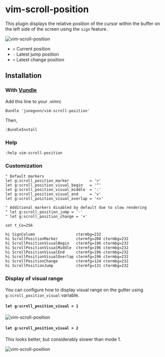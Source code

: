 # vim-scroll-position

This plugin displays the relative position of the cursor within the buffer
on the left side of the screen using the `sign` feature.

![vim-scroll-position](https://github.com/junegunn/vim-scroll-position/raw/master/screenshot1.png)

- `>` Current position
- `-` Latest jump position
- `+` Latest change position

## Installation

### With [Vundle](https://github.com/gmarik/vundle)

Add this line to your .vimrc
```
Bundle 'junegunn/vim-scroll-position'
```

Then,

```viml
:BundleInstall
```

### Help

```viml
:help vim-scroll-position
```

### Customization

```viml
" Default markers
let g:scroll_position_marker         = '>'
let g:scroll_position_visual_begin   = '^'
let g:scroll_position_visual_middle  = ':'
let g:scroll_position_visual_end     = 'v'
let g:scroll_position_visual_overlap = '<>'

" Additional markers disabled by default due to slow rendering
" let g:scroll_position_jump = '-'
" let g:scroll_position_change = '+'

set t_Co=256

hi SignColumn                  ctermbg=232
hi ScrollPositionMarker        ctermfg=208 ctermbg=232
hi ScrollPositionVisualBegin   ctermfg=196 ctermbg=232
hi ScrollPositionVisualMiddle  ctermfg=196 ctermbg=232
hi ScrollPositionVisualEnd     ctermfg=196 ctermbg=232
hi ScrollPositionVisualOverlap ctermfg=196 ctermbg=232
hi ScrollPositionChange        ctermfg=124 ctermbg=232
hi ScrollPositionJump          ctermfg=131 ctermbg=232
```

### Display of visual range

You can configure how to display visual range on the gutter using `g:scroll_position_visual` variable.

#### `let g:scroll_position_visual = 1`

![vim-scroll-position](https://github.com/junegunn/vim-scroll-position/raw/master/screenshot2.png)

#### `let g:scroll_position_visual = 2`

This looks better, but considerably slower than mode 1.

![vim-scroll-position](https://github.com/junegunn/vim-scroll-position/raw/master/screenshot3.png)
